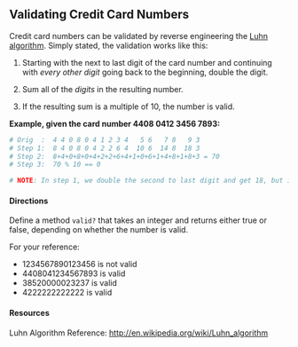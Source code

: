 ## Validating Credit Card Numbers

Credit card numbers can be validated by reverse engineering the [Luhn algorithm](http://en.wikipedia.org/wiki/Luhn_algorithm). Simply stated, the validation works like this:

1. Starting with the next to last digit of the card number and continuing with *every other digit* going back to the beginning, double the digit.

2. Sum all of the *digits* in the resulting number.

3. If the resulting sum is a multiple of 10, the number is valid.

__Example, given the card number 4408 0412 3456 7893:__

```ruby
# Orig  :  4 4 0 8 0 4 1 2 3 4   5 6   7 8   9 3
# Step 1:  8 4 0 8 0 4 2 2 6 4  10 6  14 8  18 3
# Step 2:  8+4+0+8+0+4+2+2+6+4+1+0+6+1+4+8+1+8+3 = 70
# Step 3:  70 % 10 == 0

# NOTE: In step 1, we double the second to last digit and get 18, but in Step 2 we add the *digits* 1 and 8.
```

#### Directions

Define a method `valid?` that takes an integer and returns either true or false, depending on whether the number is valid. 

For your reference:
* 1234567890123456 is not valid
* 4408041234567893 is valid
* 38520000023237 is valid
* 4222222222222 is valid

#### Resources

Luhn Algorithm Reference: http://en.wikipedia.org/wiki/Luhn_algorithm